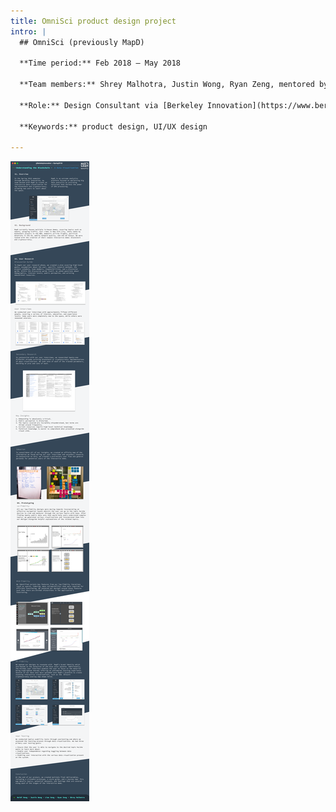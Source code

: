 ```yaml
---
title: OmniSci product design project
intro: |
  ## OmniSci (previously MapD)

  **Time period:** Feb 2018 – May 2018

  **Team members:** Shrey Malhotra, Justin Wong, Ryan Zeng, mentored by Lian Song

  **Role:** Design Consultant via [Berkeley Innovation](https://www.berkeleyinnovation.org/about-us) 

  **Keywords:** product design, UI/UX design

---
```



![case study](casestudy.png)

